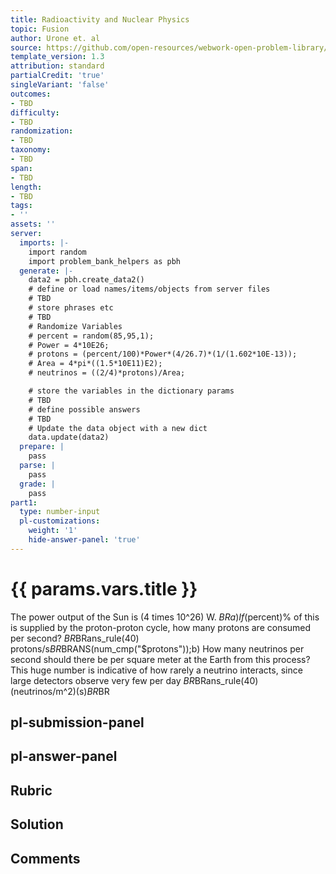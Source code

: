 ```yaml
---
title: Radioactivity and Nuclear Physics
topic: Fusion
author: Urone et. al
source: https://github.com/open-resources/webwork-open-problem-library/tree/master/Contrib/BrockPhysics/College_Physics_Urone/32.Medical_Applications_of_Nuclear_Physics/32-05.Fusion/NU_U17-32-05-010.pg
template_version: 1.3
attribution: standard
partialCredit: 'true'
singleVariant: 'false'
outcomes:
- TBD
difficulty:
- TBD
randomization:
- TBD
taxonomy:
- TBD
span:
- TBD
length:
- TBD
tags:
- ''
assets: ''
server:
  imports: |-
    import random
    import problem_bank_helpers as pbh
  generate: |-
    data2 = pbh.create_data2()
    # define or load names/items/objects from server files
    # TBD
    # store phrases etc
    # TBD
    # Randomize Variables
    # percent = random(85,95,1);
    # Power = 4*10E26;
    # protons = (percent/100)*Power*(4/26.7)*(1/(1.602*10E-13));
    # Area = 4*pi*((1.5*10E11)E2);
    # neutrinos = ((2/4)*protons)/Area;

    # store the variables in the dictionary params
    # TBD
    # define possible answers
    # TBD
    # Update the data object with a new dict
    data.update(data2)
  prepare: |
    pass
  parse: |
    pass
  grade: |
    pass
part1:
  type: number-input
  pl-customizations:
    weight: '1'
    hide-answer-panel: 'true'
---
```


# {{ params.vars.title }} 


The power output of the Sun is (4 times 10^26) W. $BRa) If ($percent)% of this is supplied by the proton-proton cycle, how many protons are consumed per second? $BR$BRans_rule(40) protons/s$BR$BRANS(num_cmp("$protons"));b) How many neutrinos per second should there be per square meter at the Earth from this process? This huge number is indicative of how rarely a neutrino interacts, since large detectors observe very few per day $BR$BRans_rule(40) (neutrinos/m^2)(s)$BR$BR


## pl-submission-panel 


## pl-answer-panel 


## Rubric 


## Solution 


## Comments 


